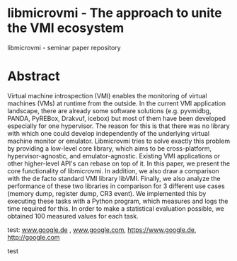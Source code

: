 # libmicrovmi - The approach to unite the VMI ecosystem

libmicrovmi - seminar paper repository

# Abstract

Virtual machine introspection (VMI) enables the monitoring of virtual machines (VMs) at runtime from the outside.
In the current VMI application landscape, there are already some software solutions (e.g. pyvmidbg, PANDA, PyREBox, Drakvuf, icebox) but most of them have been developed especially for one hypervisor.
The reason for this is that there was no library with which one could develop independently of the underlying virtual machine monitor or emulator.
Libmicrovmi tries to solve exactly this problem by providing a low-level core library, which aims to be cross-platform, hypervisor-agnostic, and emulator-agnostic. Existing VMI applications or other higher-level API's can rebase on top of it.
In this paper, we present the core functionality of libmicrovmi. 
In addition, we also draw a comparison with the de facto standard VMI library libVMI.
Finally, we also analyze the performance of these two libraries in comparison for 3 different use cases (memory dump, register dump, CR3 event). We implemented this by executing these tasks with a Python program, which measures and logs the time required for this. In order to make a statistical evaluation possible, we obtained 100 measured values for each task.

test: www.google.de , www.google.com, https://www.google.de, http://google.com

test
